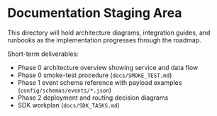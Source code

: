 # Documentation Staging Area

This directory will hold architecture diagrams, integration guides, and runbooks as the implementation progresses through the roadmap.

Short-term deliverables:
- Phase 0 architecture overview showing service and data flow
- Phase 0 smoke-test procedure (`docs/SMOKE_TEST.md`)
- Phase 1 event schema reference with payload examples (`config/schemas/events/*.json`)
- Phase 2 deployment and routing decision diagrams
- SDK workplan (`docs/SDK_TASKS.md`)
